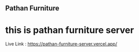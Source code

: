 ## Pathan Furniture 
# this is pathan furniture server
Live Link : https://pathan-furniture-server.vercel.app/